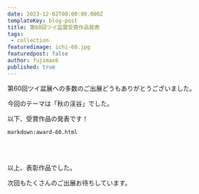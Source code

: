 ```yaml
---
date: 2023-12-02T00:00:00.000Z
templateKey: blog-post
title: 第60回ツイ盆展受賞作品発表
tags:
 - collection
featuredimage: ichi-60.jpg
featuredpost: false
author: fujimax6
published: true
---
```

第60回ツイ盆展への多数のご出展どうもありがとうございました。

今回のテーマは「秋の渓谷」でした。

以下、受賞作品の発表です！

`markdown:award-60.html`


<div>&nbsp;</div>
<div>&nbsp;</div>

以上、表彰作品でした。

次回もたくさんのご出展お待ちしています。
